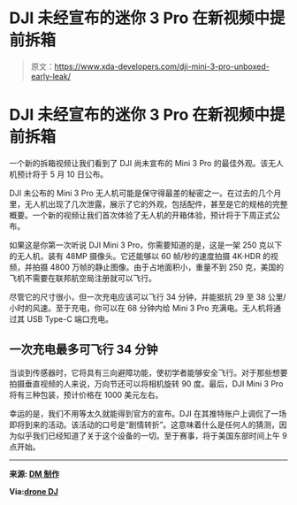 # DJI 未经宣布的迷你 3 Pro 在新视频中提前拆箱

> 原文：<https://www.xda-developers.com/dji-mini-3-pro-unboxed-early-leak/>

# DJI 未经宣布的迷你 3 Pro 在新视频中提前拆箱

一个新的拆箱视频让我们看到了 DJI 尚未宣布的 Mini 3 Pro 的最佳外观。该无人机预计将于 5 月 10 日公布。

DJI 未公布的 Mini 3 Pro 无人机可能是保守得最差的秘密之一。在过去的几个月里，无人机出现了几次泄露，展示了它的外观，包括配件，甚至是它的规格的完整概要。一个新的视频让我们首次体验了无人机的开箱体验，预计将于下周正式公布。

如果这是你第一次听说 DJI Mini 3 Pro，你需要知道的是，这是一架 250 克以下的无人机，装有 48MP 摄像头。它还能够以 60 帧/秒的速度拍摄 4K·HDR 的视频，并拍摄 4800 万帧的静止图像。由于占地面积小，重量不到 250 克，美国的飞机不需要在联邦航空局注册就可以飞行。

尽管它的尺寸很小，但一次充电应该可以飞行 34 分钟，并能抵抗 29 至 38 公里/小时的风速。至于充电，你可以在 68 分钟内给 Mini 3 Pro 充满电。无人机将通过其 USB Type-C 端口充电。

## 一次充电最多可飞行 34 分钟

当谈到传感器时，它将具有三向避障功能，使初学者能够安全飞行。对于那些想要拍摄垂直视频的人来说，万向节还可以将相机旋转 90 度。最后，DJI Mini 3 Pro 将有三种包装，预计价格在 1000 美元左右。

幸运的是，我们不用等太久就能得到官方的宣布。DJI 在其推特账户上调侃了一场即将到来的活动。该活动的口号是“剧情转折”。这意味着什么是任何人的猜测，因为似乎我们已经知道了关于这个设备的一切。至于赛事，将于美国东部时间上午 9 点开始。

* * *

**来源: [DM 制作](https://www.youtube.com/watch?v=6eyk_99jSOI)**

**Via:[drone DJ](https://dronedj.com/2022/05/06/dji-mini-3-pro-drone-unboxing-video/)**